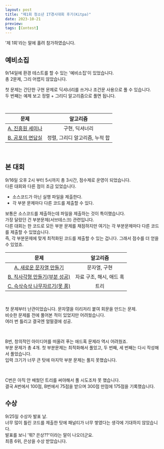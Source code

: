 ```yaml
---
layout: post
title: "제1회 청소년 IT경시대회 후기(Kitpa)"
date: 2023-10-21
preview:
tags: [Contest]
---
```


'제 1회'라는 말에 홀려 참가하였습니다.

## 예비소집
9/14일에 환경 테스트를 할 수 있는 '예비소집'이 있었습니다. <br>
총 2문제, 그리 어렵지 않았습니다.

첫 문제는 간단한 구현 문제로 딕셔너리를 쓰거나 조건문 사용으로 풀 수 있습니다. <br>
두 번째는 예제 보고 정렬 + 그리디 알고리즘으로 풀면 됩니다.

<br>

|문제|알고리즘|
|:---:|:---:|
|<a href='https://www.acmicpc.net/problem/30087'>A. 진흥원 세미나</a>|구현, 딕셔너리
|<a href='https://www.acmicpc.net/problem/30088'>B. 공포의 면담실</a>|정렬, 그리디 알고리즘, 누적 합

<br>

## 본 대회
9/16일 오후 2시 부터 5시까지 총 3시간, 점수제로 운영이 되었습니다. <br>
다른 대회와 다른 점이 조금 있었습니다. <br>

- 소스코드가 아닌 실행 파일을 제출한다.
- 각 부분 문제마다 다른 코드를 제출할 수 있다.

보통은 소스코드를 제출하는데 파일을 제출하는 것이 특이했습니다. <br>
가장 달랐던 건 부분문제(서브테스크) 관련입니다. <br>
다른 대회는 한 코드로 모든 부분 문제를 채점하지만 여기는 각 부분문제마다 다른 코드를 제출할 수 있었습니다. <br>
즉, 각 부분문제에 맞게 최적화된 코드를 제출할 수 있는 겁니다. 그래서 점수를 더 얻을 수 있었죠.


|문제|알고리즘|
|:---:|:---:|
|<a href='https://www.acmicpc.net/problem/30089'>A. 새로운 문자열 만들기</a>|문자열, 구현
|<a href='https://www.acmicpc.net/problem/30091'>B. 직사각형 만들기(부분 성공)</a>|자료 구조, 해시, 애드 혹
|<a href='https://www.acmicpc.net/problem/30092'>C. 슥삭슥삭 나무자르기(못 품)</a>|트리

<br>

첫 문제부터 난관이었습니다. 문자열을 이리저리 붙여 회문을 만드는 문제. <br>
비슷한 문제를 전에 풀어본 적이 있었지만 어려웠습니다. <br>
여러 번 틀리고 결국엔 얼떨결에 성공.

<br>

B번, 창의적인 아이디어를 떠올려 푸는 애드혹 문제라 역시 어려웠죠. <br>
부분 문제가 총 4개. 첫 부분문제는 최적화해서 풀었고, 두 번째, 세 번째는 다시 작성해서 풀었습니다. <br>
입력 크기가 너무 큰 탓에 마지막 부분 문제는 풀지 못했습니다.

<br>

C번은 아직 안 배웠던 트리를 써야해서 풀 시도조차 못 했습니다. <br>
결국 A번에서 100점, B번에서 75점을 받으며 300점 만점에 175점을 기록했습니다.

## 수상
9/25일 수상자 발표 날. <br> 너무 많이 틀린 코드를 제출한 탓에 패널티가 너무 쌓였다는 생각에 기대하지 않았습니다. <br>
발표를 보니 '뭐? 은상??'이라는 말이 나오더군요. <br>
최종 6위, 은상을 수상 받았습니다.
